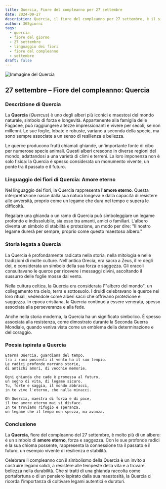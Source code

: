 ```yaml
---
title: Quercia, Fiore del compleanno per 27 settembre
date: 2024-09-27
description: Quercia, il fiore del compleanno per 27 settembre, è il simbolo di Amore eterno. Scopri il suo significato unico, le storie affascinanti e la poesia che celebra la sua bellezza.
author: 365giorni
tags:
  - quercia
  - fiore del giorno
  - 27 settembre
  - linguaggio dei fiori
  - fiore del compleanno
  - settembre
draft: false
---
```


![Immagine del Quercia](https://cdn.pixabay.com/photo/2018/09/22/03/14/acorn-3694485_1280.jpg)

## 27 settembre – Fiore del compleanno: Quercia

### Descrizione di Quercia

La **Quercia** (_Quercus_) è uno degli alberi più iconici e maestosi del mondo naturale, simbolo di forza e longevità. Appartenente alla famiglia delle Fagacee, può raggiungere altezze impressionanti e vivere per secoli, se non millenni. Le sue foglie, lobate e robuste, variano a seconda della specie, ma sono sempre associate a un senso di resilienza e bellezza.

Le querce producono frutti chiamati ghiande, un'importante fonte di cibo per numerose specie animali. Questi alberi crescono in diverse regioni del mondo, adattandosi a una varietà di climi e terreni. La loro imponenza non è solo fisica: la Quercia è spesso considerata un monumento vivente, un ponte tra il passato e il futuro.

### Linguaggio dei fiori di Quercia: Amore eterno

Nel linguaggio dei fiori, la Quercia rappresenta l'**amore eterno**. Questa interpretazione nasce dalla sua natura longeva e dalla capacità di resistere alle avversità, proprio come un legame che dura nel tempo e supera le difficoltà.

Regalare una ghianda o un ramo di Quercia può simboleggiare un legame profondo e indissolubile, sia esso tra amanti, amici o familiari. L'albero diventa un simbolo di stabilità e protezione, un modo per dire: "Il nostro legame durerà per sempre, proprio come questo maestoso albero."

### Storia legata a Quercia

La Quercia è profondamente radicata nella storia, nella mitologia e nelle tradizioni di molte culture. Nell'antica Grecia, era sacra a Zeus, il re degli dei, e considerata un simbolo della sua forza e saggezza. Gli oracoli consultavano le querce per ricevere i messaggi divini, ascoltando il sussurro delle foglie mosse dal vento.

Nella cultura celtica, la Quercia era considerata l'"albero del mondo", un collegamento tra cielo, terra e sottosuolo. I druidi celebravano le querce nei loro rituali, vedendole come alberi sacri che offrivano protezione e saggezza. In epoca cristiana, la Quercia continuò a essere venerata, spesso associata alla perseveranza e alla fede.

Anche nella storia moderna, la Quercia ha un significato simbolico. È spesso associata alla resistenza, come dimostrato durante la Seconda Guerra Mondiale, quando veniva vista come un emblema della determinazione e del coraggio.

### Poesia ispirata a Quercia

```
Eterna Quercia, guardiana del tempo,  
tra i rami possenti il vento ha il suo tempio.  
Le radici profonde narrano storie,  
di antichi amori, di vecchie memorie.  

Ogni ghianda che cade è promessa al futuro,  
un segno di vita, di legame sicuro.  
Tu, forte e saggia, il mondo abbracci,  
in te vive l'eterno, che nulla minacci.  

Oh Quercia, maestra di forza e di pace,  
il tuo amore eterno mai si disface.  
In te troviamo rifugio e speranza,  
un legame che il tempo non spezza, ma avanza.  
```

### Conclusione

La **Quercia**, fiore del compleanno del 27 settembre, è molto più di un albero: è un simbolo di **amore eterno**, forza e saggezza. Con le sue profonde radici e la sua chioma possente, rappresenta la connessione tra il passato e il futuro, un esempio vivente di resilienza e stabilità.

Celebrare il compleanno con il simbolismo della Quercia è un invito a costruire legami solidi, a resistere alle tempeste della vita e a trovare bellezza nella durabilità. Che si tratti di una ghianda raccolta come portafortuna o di un pensiero ispirato dalla sua maestosità, la Quercia ci ricorda l'importanza di coltivare legami autentici e duraturi.